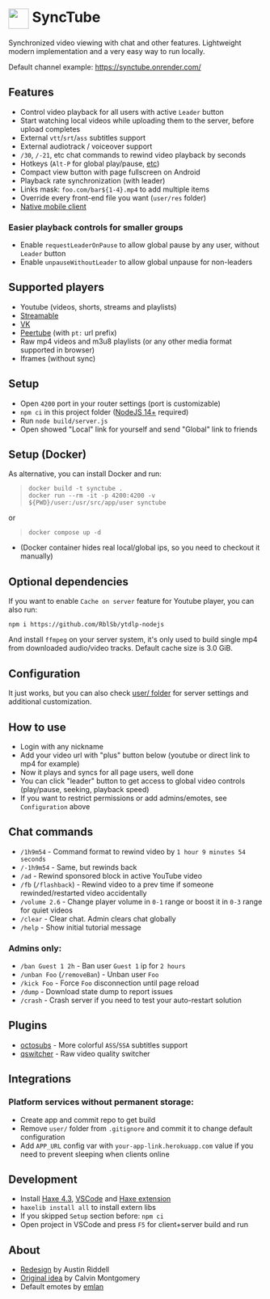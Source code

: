 # <img src="./res/img/favicon.svg" width="40" height="40" align="top"> SyncTube
Synchronized video viewing with chat and other features.
Lightweight modern implementation and a very easy way to run locally.

Default channel example: https://synctube.onrender.com/

## Features
- Control video playback for all users with active `Leader` button
- Start watching local videos while uploading them to the server, before upload completes
- External `vtt`/`srt`/`ass` subtitles support
- External audiotrack / voiceover support
- `/30`, `/-21`, etc chat commands to rewind video playback by seconds
- Hotkeys (`Alt-P` for global play/pause, [etc](https://github.com/RblSb/SyncTube/blob/382f9b2ebedca905028341825350a0fa69d88673/src/client/Buttons.hx#L416-L427))
- Compact view button with page fullscreen on Android
- Playback rate synchronization (with leader)
- Links mask: `foo.com/bar${1-4}.mp4` to add multiple items
- Override every front-end file you want (`user/res` folder)
- [Native mobile client](https://github.com/RblSb/SyncTubeApp)

### Easier playback controls for smaller groups
- Enable `requestLeaderOnPause` to allow global pause by any user, without `Leader` button
- Enable `unpauseWithoutLeader` to allow global unpause for non-leaders

## Supported players
- Youtube (videos, shorts, streams and playlists)
- [Streamable](https://streamable.com)
- [VK](https://vk.com/video)
- [Peertube](https://joinpeertube.org) (with `pt:` url prefix)
- Raw mp4 videos and m3u8 playlists (or any other media format supported in browser)
- Iframes (without sync)

## Setup
- Open `4200` port in your router settings (port is customizable)
- `npm ci` in this project folder ([NodeJS 14+](https://nodejs.org) required)
- Run `node build/server.js`
- Open showed "Local" link for yourself and send "Global" link to friends

## Setup (Docker)
As alternative, you can install Docker and run:
> ```shell
> docker build -t synctube .
> docker run --rm -it -p 4200:4200 -v ${PWD}/user:/usr/src/app/user synctube
> ```

or

> ```shell
> docker compose up -d
> ```

- (Docker container hides real local/global ips, so you need to checkout it manually)


## Optional dependencies
If you want to enable `Cache on server` feature for Youtube player, you can also run:
```shell
npm i https://github.com/RblSb/ytdlp-nodejs
```
And install `ffmpeg` on your server system, it's only used to build single mp4 from downloaded audio/video tracks. Default cache size is 3.0 GiB.

## Configuration
It just works, but you can also check [user/ folder](/user/README.md) for server settings and additional customization.

## How to use
- Login with any nickname
- Add your video url with "plus" button below (youtube or direct link to mp4 for example)
- Now it plays and syncs for all page users, well done
- You can click "leader" button to get access to global video controls (play/pause, seeking, playback speed)
- If you want to restrict permissions or add admins/emotes, see `Configuration` above

## Chat commands
- `/1h9m54` - Command format to rewind video by `1 hour 9 minutes 54 seconds`
- `/-1h9m54` - Same, but rewinds back
- `/ad` - Rewind sponsored block in active YouTube video
- `/fb` (`/flashback`) - Rewind video to a prev time if someone rewinded/restarted video accidentally
- `/volume 2.6` - Change player volume in `0-1` range or boost it in `0-3` range for quiet videos
- `/clear` - Clear chat. Admin clears chat globally
- `/help` - Show initial tutorial message

### Admins only:

- `/ban Guest 1 2h` - Ban user `Guest 1` ip for `2 hours`
- `/unban Foo` (`/removeBan`) - Unban user `Foo`
- `/kick Foo` - Force `Foo` disconnection until page reload
- `/dump` - Download state dump to report issues
- `/crash` - Crash server if you need to test your auto-restart solution

## Plugins
- [octosubs](https://github.com/RblSb/SyncTube-octosubs) - More colorful `ASS`/`SSA` subtitles support
- [qswitcher](https://github.com/aNNiMON/SyncTube-QSwitcher) - Raw video quality switcher

## Integrations
### Platform services without permanent storage:
- Create app and commit repo to get build
- Remove `user/` folder from `.gitignore` and commit it to change default configuration
- Add `APP_URL` config var with `your-app-link.herokuapp.com` value if you need to prevent sleeping when clients online

## Development
- Install [Haxe 4.3](https://haxe.org/download/), [VSCode](https://code.visualstudio.com) and [Haxe extension](https://marketplace.visualstudio.com/items?itemName=nadako.vshaxe)
- `haxelib install all` to install extern libs
- If you skipped `Setup` section before: `npm ci`
- Open project in VSCode and press `F5` for client+server build and run

## About
- [Redesign](https://github.com/RblSb/SyncTube/pull/5) by Austin Riddell
- [Original idea](https://github.com/calzoneman/sync) by Calvin Montgomery
- Default emotes by [emlan](https://www.deviantart.com/emlan)
